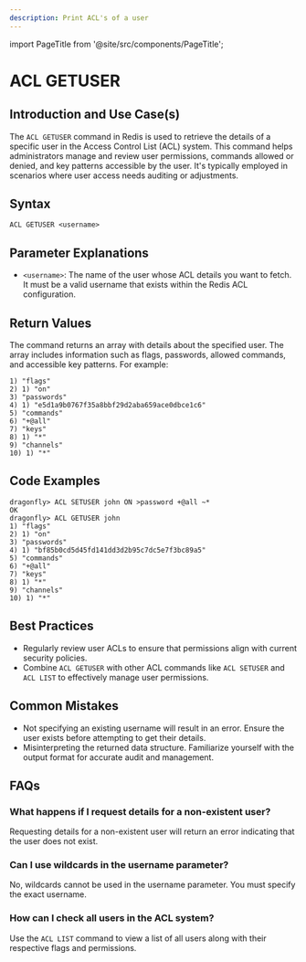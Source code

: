 ```yaml
---
description: Print ACL's of a user
---
```


import PageTitle from '@site/src/components/PageTitle';

# ACL GETUSER

<PageTitle title="Redis ACL GETUSER Explained (Better Than Official Docs)" />

## Introduction and Use Case(s)

The `ACL GETUSER` command in Redis is used to retrieve the details of a specific user in the Access Control List (ACL) system. This command helps administrators manage and review user permissions, commands allowed or denied, and key patterns accessible by the user. It's typically employed in scenarios where user access needs auditing or adjustments.

## Syntax

```plaintext
ACL GETUSER <username>
```

## Parameter Explanations

- `<username>`: The name of the user whose ACL details you want to fetch. It must be a valid username that exists within the Redis ACL configuration.

## Return Values

The command returns an array with details about the specified user. The array includes information such as flags, passwords, allowed commands, and accessible key patterns. For example:

```plaintext
1) "flags"
2) 1) "on"
3) "passwords"
4) 1) "e5d1a9b0767f35a8bbf29d2aba659ace0dbce1c6"
5) "commands"
6) "+@all"
7) "keys"
8) 1) "*"
9) "channels"
10) 1) "*"
```

## Code Examples

```cli
dragonfly> ACL SETUSER john ON >password +@all ~*
OK
dragonfly> ACL GETUSER john
1) "flags"
2) 1) "on"
3) "passwords"
4) 1) "bf85b0cd5d45fd141dd3d2b95c7dc5e7f3bc89a5"
5) "commands"
6) "+@all"
7) "keys"
8) 1) "*"
9) "channels"
10) 1) "*"
```

## Best Practices

- Regularly review user ACLs to ensure that permissions align with current security policies.
- Combine `ACL GETUSER` with other ACL commands like `ACL SETUSER` and `ACL LIST` to effectively manage user permissions.

## Common Mistakes

- Not specifying an existing username will result in an error. Ensure the user exists before attempting to get their details.
- Misinterpreting the returned data structure. Familiarize yourself with the output format for accurate audit and management.

## FAQs

### What happens if I request details for a non-existent user?

Requesting details for a non-existent user will return an error indicating that the user does not exist.

### Can I use wildcards in the username parameter?

No, wildcards cannot be used in the username parameter. You must specify the exact username.

### How can I check all users in the ACL system?

Use the `ACL LIST` command to view a list of all users along with their respective flags and permissions.
